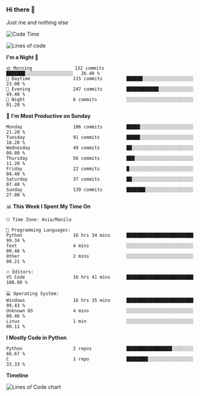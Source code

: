### Hi there 👋

Just me and nothing else


<!--START_SECTION:waka-->
![Code Time](http://img.shields.io/badge/Code%20Time-95%20hrs%2028%20mins-blue)

![Lines of code](https://img.shields.io/badge/From%20Hello%20World%20I%27ve%20Written-1.3%20million%20lines%20of%20code-blue)

**I'm a Night 🦉** 

```text
🌞 Morning                132 commits         ███████░░░░░░░░░░░░░░░░░░   26.40 % 
🌆 Daytime                115 commits         ██████░░░░░░░░░░░░░░░░░░░   23.00 % 
🌃 Evening                247 commits         ████████████░░░░░░░░░░░░░   49.40 % 
🌙 Night                  6 commits           ░░░░░░░░░░░░░░░░░░░░░░░░░   01.20 % 
```
📅 **I'm Most Productive on Sunday** 

```text
Monday                   106 commits         █████░░░░░░░░░░░░░░░░░░░░   21.20 % 
Tuesday                  91 commits          █████░░░░░░░░░░░░░░░░░░░░   18.20 % 
Wednesday                49 commits          ██░░░░░░░░░░░░░░░░░░░░░░░   09.80 % 
Thursday                 56 commits          ███░░░░░░░░░░░░░░░░░░░░░░   11.20 % 
Friday                   22 commits          █░░░░░░░░░░░░░░░░░░░░░░░░   04.40 % 
Saturday                 37 commits          ██░░░░░░░░░░░░░░░░░░░░░░░   07.40 % 
Sunday                   139 commits         ███████░░░░░░░░░░░░░░░░░░   27.80 % 
```


📊 **This Week I Spent My Time On** 

```text
🕑︎ Time Zone: Asia/Manila

💬 Programming Languages: 
Python                   16 hrs 34 mins      █████████████████████████   99.34 % 
Text                     4 mins              ░░░░░░░░░░░░░░░░░░░░░░░░░   00.46 % 
Other                    2 mins              ░░░░░░░░░░░░░░░░░░░░░░░░░   00.21 % 

🔥 Editors: 
VS Code                  16 hrs 41 mins      █████████████████████████   100.00 % 

💻 Operating System: 
Windows                  16 hrs 35 mins      █████████████████████████   99.43 % 
Unknown OS               4 mins              ░░░░░░░░░░░░░░░░░░░░░░░░░   00.46 % 
Linux                    1 min               ░░░░░░░░░░░░░░░░░░░░░░░░░   00.11 % 
```

**I Mostly Code in Python** 

```text
Python                   2 repos             █████████████████░░░░░░░░   66.67 % 
C                        1 repo              ████████░░░░░░░░░░░░░░░░░   33.33 % 
```



**Timeline**

![Lines of Code chart](https://raw.githubusercontent.com/mauring55/mauring55/main/assets/bar_graph.png)


<!--END_SECTION:waka-->
